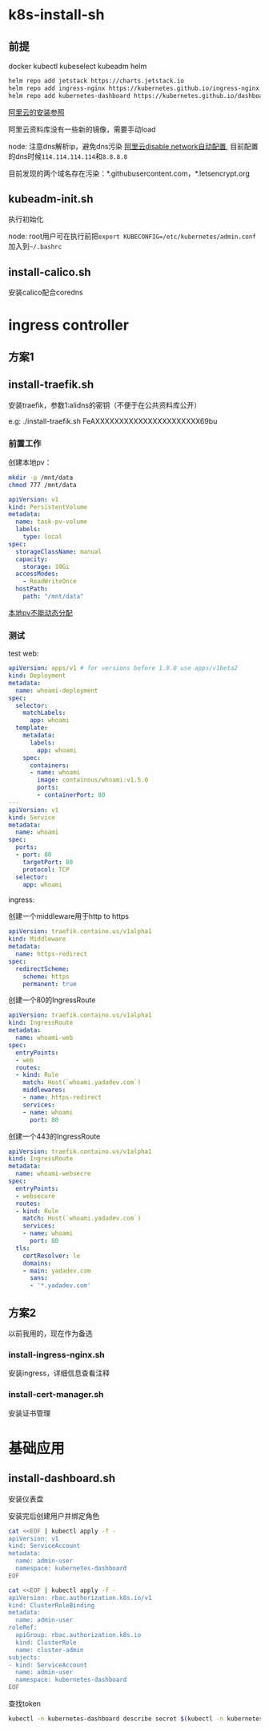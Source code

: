 # k8s-install-sh

## 前提

docker kubectl kubeselect kubeadm helm

```bash
helm repo add jetstack https://charts.jetstack.io
helm repo add ingress-nginx https://kubernetes.github.io/ingress-nginx
helm repo add kubernetes-dashboard https://kubernetes.github.io/dashboard
```

[阿里云的安装参照](https://developer.aliyun.com/article/763983)

阿里云资料库没有一些新的镜像，需要手动load

node: 注意dns解析ip，避免dns污染 [阿里云disable network自动配置](https://help.aliyun.com/document_detail/57803.html), 目前配置的dns时候`114.114.114.114`和`8.8.8.8`

目前发现的两个域名存在污染：\*.githubusercontent.com，\*.letsencrypt.org

## kubeadm-init.sh

执行初始化

node: root用户可在执行前把`export KUBECONFIG=/etc/kubernetes/admin.conf`加入到`~/.bashrc`

## install-calico.sh

安装calico配合coredns

# ingress controller

## 方案1

## install-traefik.sh

安装traefik，参数1:alidns的密钥（不便于在公共资料库公开）

e.g: ./install-traefik.sh FeAXXXXXXXXXXXXXXXXXXXXXX69bu

### 前置工作

创建本地pv：

```bash
mkdir -p /mnt/data
chmod 777 /mnt/data
```

```yaml
apiVersion: v1
kind: PersistentVolume
metadata:
  name: task-pv-volume
  labels:
    type: local
spec:
  storageClassName: manual
  capacity:
    storage: 10Gi
  accessModes:
    - ReadWriteOnce
  hostPath:
    path: "/mnt/data"
```

[本地pv不能动态分配](https://kubernetes.io/zh/docs/concepts/storage/volumes/#local)

### 测试

test web:

```yaml
apiVersion: apps/v1 # for versions before 1.9.0 use apps/v1beta2
kind: Deployment
metadata:
  name: whoami-deployment
spec:
  selector:
    matchLabels:
      app: whoami
  template:
    metadata:
      labels:
        app: whoami
    spec:
      containers:
      - name: whoami
        image: containous/whoami:v1.5.0
        ports:
        - containerPort: 80
---
apiVersion: v1
kind: Service
metadata:
  name: whoami
spec:
  ports:
  - port: 80
    targetPort: 80
    protocol: TCP
  selector:
    app: whoami
```

ingress:

创建一个middleware用于http to https

```yaml
apiVersion: traefik.containo.us/v1alpha1
kind: Middleware
metadata:
  name: https-redirect
spec:
  redirectScheme:
    scheme: https
    permanent: true
```

创建一个80的IngressRoute

```yaml
apiVersion: traefik.containo.us/v1alpha1
kind: IngressRoute
metadata:
  name: whoami-web
spec:
  entryPoints:
  - web
  routes:
  - kind: Rule
    match: Host(`whoami.yadadev.com`)
    middlewares:
    - name: https-redirect
    services:
    - name: whoami
      port: 80
```

创建一个443的IngressRoute

```yaml
apiVersion: traefik.containo.us/v1alpha1
kind: IngressRoute
metadata:
  name: whoami-websecre
spec:
  entryPoints:
  - websecure
  routes:
  - kind: Rule
    match: Host(`whoami.yadadev.com`)
    services:
    - name: whoami
      port: 80
  tls:
    certResolver: le
    domains:
    - main: yadadev.com
      sans:
      - '*.yadadev.com'
```

## 方案2

以前我用的，现在作为备选

### install-ingress-nginx.sh

安装ingress，详细信息查看注释

### install-cert-manager.sh

安装证书管理

# 基础应用

## install-dashboard.sh

安装仪表盘

安装完后创建用户并绑定角色

```bash
cat <<EOF | kubectl apply -f -
apiVersion: v1
kind: ServiceAccount
metadata:
  name: admin-user
  namespace: kubernetes-dashboard
EOF
```

```bash
cat <<EOF | kubectl apply -f -
apiVersion: rbac.authorization.k8s.io/v1
kind: ClusterRoleBinding
metadata:
  name: admin-user
roleRef:
  apiGroup: rbac.authorization.k8s.io
  kind: ClusterRole
  name: cluster-admin
subjects:
- kind: ServiceAccount
  name: admin-user
  namespace: kubernetes-dashboard
EOF
```

查找token

```bash
kubectl -n kubernetes-dashboard describe secret $(kubectl -n kubernetes-dashboard get secret | grep admin-user | awk '{print $1}')
```
